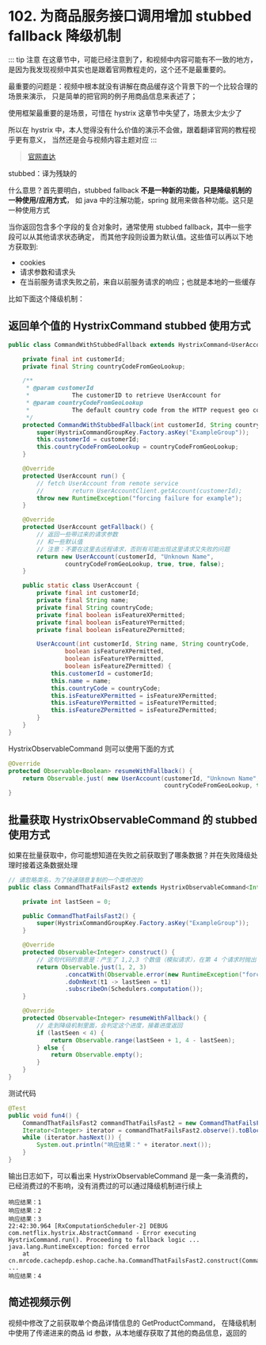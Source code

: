 # 102. 为商品服务接口调用增加 stubbed fallback 降级机制

::: tip 注意
在这章节中，可能已经注意到了，和视频中内容可能有不一致的地方，
是因为我发现视频中其实也是跟着官网教程走的，这个还不是最重要的。

最重要的问题是：视频中根本就没有讲解在商品缓存这个背景下的一个比较合理的场景来演示，
只是简单的把官网的例子用商品信息来表述了；

使用框架最重要的是场景，可惜在 hystrix 这章节中失望了，场景太少太少了

所以在 hystrix 中，本人觉得没有什么价值的演示不会做，跟着翻译官网的教程视乎更有意义，
当然还是会与视频内容主题对应
:::

> [官网直达](https://github.com/Netflix/Hystrix/wiki/How-To-Use#fallback-stubbed)

stubbed：译为残缺的

什么意思？首先要明白，stubbed fallback **不是一种新的功能，只是降级机制的一种使用/应用方式**，
如 java 中的注解功能，spring 就用来做各种功能。这只是一种使用方式

当你返回包含多个字段的复合对象时，通常使用 stubbed fallback，其中一些字段可以从其他请求状态确定，
而其他字段则设置为默认值。这些值可以再以下地方获取到:

- cookies
- 请求参数和请求头
- 在当前服务请求失败之前，来自以前服务请求的响应；也就是本地的一些缓存

比如下面这个降级机制：

## 返回单个值的 HystrixCommand stubbed 使用方式

```java
public class CommandWithStubbedFallback extends HystrixCommand<UserAccount> {

    private final int customerId;
    private final String countryCodeFromGeoLookup;

    /**
     * @param customerId
     *            The customerID to retrieve UserAccount for
     * @param countryCodeFromGeoLookup
     *            The default country code from the HTTP request geo code lookup used for fallback.
     */
    protected CommandWithStubbedFallback(int customerId, String countryCodeFromGeoLookup) {
        super(HystrixCommandGroupKey.Factory.asKey("ExampleGroup"));
        this.customerId = customerId;
        this.countryCodeFromGeoLookup = countryCodeFromGeoLookup;
    }

    @Override
    protected UserAccount run() {
        // fetch UserAccount from remote service
        //        return UserAccountClient.getAccount(customerId);
        throw new RuntimeException("forcing failure for example");
    }

    @Override
    protected UserAccount getFallback() {
        // 返回一些带过来的请求参数
        // 和一些默认值
        // 注意：不要在这里去远程请求，否则有可能出现这里请求又失败的问题
        return new UserAccount(customerId, "Unknown Name",
                countryCodeFromGeoLookup, true, true, false);
    }

    public static class UserAccount {
        private final int customerId;
        private final String name;
        private final String countryCode;
        private final boolean isFeatureXPermitted;
        private final boolean isFeatureYPermitted;
        private final boolean isFeatureZPermitted;

        UserAccount(int customerId, String name, String countryCode,
                boolean isFeatureXPermitted,
                boolean isFeatureYPermitted,
                boolean isFeatureZPermitted) {
            this.customerId = customerId;
            this.name = name;
            this.countryCode = countryCode;
            this.isFeatureXPermitted = isFeatureXPermitted;
            this.isFeatureYPermitted = isFeatureYPermitted;
            this.isFeatureZPermitted = isFeatureZPermitted;
        }
    }
}
```

HystrixObservableCommand 则可以使用下面的方式

```java
@Override
protected Observable<Boolean> resumeWithFallback() {
    return Observable.just( new UserAccount(customerId, "Unknown Name",
                                            countryCodeFromGeoLookup, true, true, false) );
}
```

## 批量获取 HystrixObservableCommand 的 stubbed 使用方式
如果在批量获取中，你可能想知道在失败之前获取到了哪条数据？并在失败降级处理时接着这条数据处理

```java
// 请忽略类名，为了快速随意复制的一个类修改的
public class CommandThatFailsFast2 extends HystrixObservableCommand<Integer> {

    private int lastSeen = 0;

    public CommandThatFailsFast2() {
        super(HystrixCommandGroupKey.Factory.asKey("ExampleGroup"));
    }

    @Override
    protected Observable<Integer> construct() {
        // 这句代码的意思是：产生了 1,2,3 个数值（模拟请求），在第 4 个请求时抛出了一个异常
        return Observable.just(1, 2, 3)
                .concatWith(Observable.error(new RuntimeException("forced error")))
                .doOnNext(t1 -> lastSeen = t1)
                .subscribeOn(Schedulers.computation());
    }

    @Override
    protected Observable<Integer> resumeWithFallback() {
        // 走到降级机制里面，会判定这个进度，接着进度返回
        if (lastSeen < 4) {
            return Observable.range(lastSeen + 1, 4 - lastSeen);
        } else {
            return Observable.empty();
        }
    }
}
```

测试代码

```java
@Test
public void fun4() {
    CommandThatFailsFast2 commandThatFailsFast2 = new CommandThatFailsFast2();
    Iterator<Integer> iterator = commandThatFailsFast2.observe().toBlocking().getIterator();
    while (iterator.hasNext()) {
        System.out.println("响应结果：" + iterator.next());
    }
}
```

输出日志如下，可以看出来 HystrixObservableCommand 是一条一条消费的，已经消费过的不影响，没有消费过的可以通过降级机制进行续上

```
响应结果：1
响应结果：2
响应结果：3
22:42:30.964 [RxComputationScheduler-2] DEBUG com.netflix.hystrix.AbstractCommand - Error executing HystrixCommand.run(). Proceeding to fallback logic ...
java.lang.RuntimeException: forced error
	at cn.mrcode.cachepdp.eshop.cache.ha.CommandThatFailsFast2.construct(CommandThatFailsFast2.java:25)
...
响应结果：4
```

## 简述视频示例

视频中修改了之前获取单个商品详情信息的 GetProductCommand，
在降级机制中使用了传递进来的商品 id 参数，从本地缓存获取了其他的商品信息，返回的
